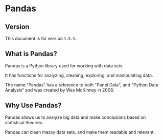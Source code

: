 # Pandas

## Version

This document is for version `1.5.3`.

## What is Pandas?

Pandas is a Python library used for working with data sets.

It has functions for analyzing, cleaning, exploring, and manipulating data.

The name "Pandas" has a reference to both "Panel Data", and "Python Data Analysis" and was created by Wes McKinney in 2008.


## Why Use Pandas?

Pandas allows us to analyze big data and make conclusions based on statistical theories.

Pandas can clean messy data sets, and make them readable and relevant.
